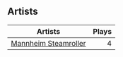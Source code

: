 ## Artists
Artists | Plays 
----- | -----: 
[Mannheim Steamroller](/artists/mannheim-steamroller-39605) | 4

